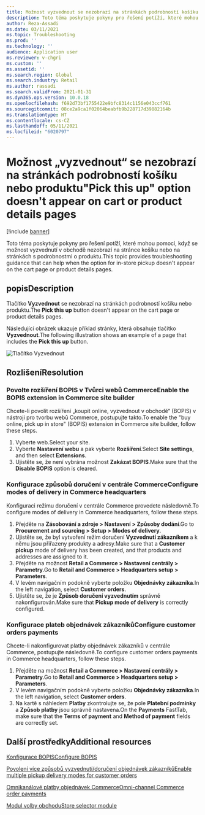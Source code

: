 ```yaml
---
title: Možnost vyzvednout se nezobrazí na stránkách podrobností košíku nebo produktu
description: Toto téma poskytuje pokyny pro řešení potíží, které mohou pomoci, když se možnost vyzvednutí v obchodě nezobrazí na stránce košíku nebo na stránkách s podrobnostmi o produktu.
author: Reza-Assadi
ms.date: 03/11/2021
ms.topic: Troubleshooting
ms.prod: ''
ms.technology: ''
audience: Application user
ms.reviewer: v-chgri
ms.custom: ''
ms.assetid: ''
ms.search.region: Global
ms.search.industry: Retail
ms.author: rassadi
ms.search.validFrom: 2021-01-31
ms.dyn365.ops.version: 10.0.18
ms.openlocfilehash: f692d73bf1755422e9bfc8314c1156e043ccf761
ms.sourcegitcommit: 08ce2a9ca1f02064beabfb9b228717d39882164b
ms.translationtype: HT
ms.contentlocale: cs-CZ
ms.lasthandoff: 05/11/2021
ms.locfileid: "6020797"
---
```

# <a name="pick-this-up-option-doesnt-appear-on-cart-or-product-details-pages"></a><span data-ttu-id="d919e-103">Možnost „vyzvednout“ se nezobrazí na stránkách podrobností košíku nebo produktu</span><span class="sxs-lookup"><span data-stu-id="d919e-103">"Pick this up" option doesn't appear on cart or product details pages</span></span>

[!include [banner](../../includes/banner.md)]

<span data-ttu-id="d919e-104">Toto téma poskytuje pokyny pro řešení potíží, které mohou pomoci, když se možnost vyzvednutí v obchodě nezobrazí na stránce košíku nebo na stránkách s podrobnostmi o produktu.</span><span class="sxs-lookup"><span data-stu-id="d919e-104">This topic provides troubleshooting guidance that can help when the option for in-store pickup doesn't appear on the cart page or product details pages.</span></span>

## <a name="description"></a><span data-ttu-id="d919e-105">popis</span><span class="sxs-lookup"><span data-stu-id="d919e-105">Description</span></span>

<span data-ttu-id="d919e-106">Tlačítko **Vyzvednout** se nezobrazí na stránkách podrobností košíku nebo produktu.</span><span class="sxs-lookup"><span data-stu-id="d919e-106">The **Pick this up** button doesn't appear on the cart page or product details pages.</span></span>

<span data-ttu-id="d919e-107">Následující obrázek ukazuje příklad stránky, která obsahuje tlačítko **Vyzvednout**.</span><span class="sxs-lookup"><span data-stu-id="d919e-107">The following illustration shows an example of a page that includes the **Pick this up** button.</span></span>

![Tlačítko Vyzvednout](media/pickup-button-missing.jpg)

## <a name="resolution"></a><span data-ttu-id="d919e-109">Rozlišení</span><span class="sxs-lookup"><span data-stu-id="d919e-109">Resolution</span></span>

### <a name="enable-the-bopis-extension-in-commerce-site-builder"></a><span data-ttu-id="d919e-110">Povolte rozšíření BOPIS v Tvůrci webů Commerce</span><span class="sxs-lookup"><span data-stu-id="d919e-110">Enable the BOPIS extension in Commerce site builder</span></span>

<span data-ttu-id="d919e-111">Chcete-li povolit rozšíření „koupit online, vyzvednout v obchodě“ (BOPIS) v nástroji pro tvorbu webů Commerce, postupujte takto.</span><span class="sxs-lookup"><span data-stu-id="d919e-111">To enable the "buy online, pick up in store" (BOPIS) extension in Commerce site builder, follow these steps.</span></span>

1. <span data-ttu-id="d919e-112">Vyberte web.</span><span class="sxs-lookup"><span data-stu-id="d919e-112">Select your site.</span></span>
1. <span data-ttu-id="d919e-113">Vyberte **Nastavení webu** a pak vyberte **Rozšíření**.</span><span class="sxs-lookup"><span data-stu-id="d919e-113">Select **Site settings**, and then select **Extensions**.</span></span>
1. <span data-ttu-id="d919e-114">Ujistěte se, že není vybrána možnost **Zakázat BOPIS**.</span><span class="sxs-lookup"><span data-stu-id="d919e-114">Make sure that the **Disable BOPIS** option is cleared.</span></span>

### <a name="configure-modes-of-delivery-in-commerce-headquarters"></a><span data-ttu-id="d919e-115">Konfigurace způsobů doručení v centrále Commerce</span><span class="sxs-lookup"><span data-stu-id="d919e-115">Configure modes of delivery in Commerce headquarters</span></span>

<span data-ttu-id="d919e-116">Konfiguraci režimu doručení v centrále Commerce provedete následovně.</span><span class="sxs-lookup"><span data-stu-id="d919e-116">To configure modes of delivery in Commerce headquarters, follow these steps.</span></span>

1. <span data-ttu-id="d919e-117">Přejděte na **Zásobování a zdroje \> Nastavení \> Způsoby dodání**.</span><span class="sxs-lookup"><span data-stu-id="d919e-117">Go to **Procurement and sourcing \> Setup \> Modes of delivery**.</span></span>
1. <span data-ttu-id="d919e-118">Ujistěte se, že byl vytvoření režim doručení **Vyzvednutí zákazníkem** a k němu jsou přiřazeny produkty a adresy.</span><span class="sxs-lookup"><span data-stu-id="d919e-118">Make sure that a **Customer pickup** mode of delivery has been created, and that products and addresses are assigned to it.</span></span>
1. <span data-ttu-id="d919e-119">Přejděte na možnost **Retail a Commerce \> Nastavení centrály \> Parametry**.</span><span class="sxs-lookup"><span data-stu-id="d919e-119">Go to **Retail and Commerce \> Headquarters setup \> Parameters**.</span></span>
1. <span data-ttu-id="d919e-120">V levém navigačním podokně vyberte položku **Objednávky zákazníka**.</span><span class="sxs-lookup"><span data-stu-id="d919e-120">In the left navigation, select **Customer orders**.</span></span>
1. <span data-ttu-id="d919e-121">Ujistěte se, že je **Způsob doručení vyzvednutím** správně nakonfigurován.</span><span class="sxs-lookup"><span data-stu-id="d919e-121">Make sure that **Pickup mode of delivery** is correctly configured.</span></span>

### <a name="configure-customer-orders-payments"></a><span data-ttu-id="d919e-122">Konfigurace plateb objednávek zákazníků</span><span class="sxs-lookup"><span data-stu-id="d919e-122">Configure customer orders payments</span></span>

<span data-ttu-id="d919e-123">Chcete-li nakonfigurovat platby objednávek zákazníků v centrále Commerce, postupujte následovně.</span><span class="sxs-lookup"><span data-stu-id="d919e-123">To configure customer orders payments in Commerce headquarters, follow these steps.</span></span>

1. <span data-ttu-id="d919e-124">Přejděte na možnost **Retail a Commerce \> Nastavení centrály \> Parametry**.</span><span class="sxs-lookup"><span data-stu-id="d919e-124">Go to **Retail and Commerce \> Headquarters setup \> Parameters**.</span></span>
1. <span data-ttu-id="d919e-125">V levém navigačním podokně vyberte položku **Objednávky zákazníka**.</span><span class="sxs-lookup"><span data-stu-id="d919e-125">In the left navigation, select **Customer orders**.</span></span>
1. <span data-ttu-id="d919e-126">Na kartě s náhledem **Platby** zkontrolujte se, že pole **Platební podmínky** a **Způsob platby** jsou správně nastavena.</span><span class="sxs-lookup"><span data-stu-id="d919e-126">On the **Payments** FastTab, make sure that the **Terms of payment** and **Method of payment** fields are correctly set.</span></span>

## <a name="additional-resources"></a><span data-ttu-id="d919e-127">Další prostředky</span><span class="sxs-lookup"><span data-stu-id="d919e-127">Additional resources</span></span>

[<span data-ttu-id="d919e-128">Konfigurace BOPIS</span><span class="sxs-lookup"><span data-stu-id="d919e-128">Configure BOPIS</span></span>](../cpe-bopis.md)

[<span data-ttu-id="d919e-129">Povolení více způsobů vyzvednutí/doručení objednávek zákazníků</span><span class="sxs-lookup"><span data-stu-id="d919e-129">Enable multiple pickup delivery modes for customer orders</span></span>](../multiple-pickup-modes.md)

[<span data-ttu-id="d919e-130">Omnikanálové platby objednávek Commerce</span><span class="sxs-lookup"><span data-stu-id="d919e-130">Omni-channel Commerce order payments</span></span>](../dev-itpro/commerce-payments.md)

[<span data-ttu-id="d919e-131">Modul volby obchodu</span><span class="sxs-lookup"><span data-stu-id="d919e-131">Store selector module</span></span>](../store-selector.md)
